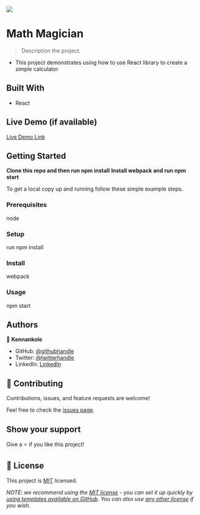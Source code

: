 ![](https://img.shields.io/badge/Microverse-blueviolet)

# Math Magician

> Description the project.
- This project demonstrates using how to use React library to create a simple calculator
## Built With

- React

## Live Demo (if available)

[Live Demo Link](https://jovial-kheer-27d9be.netlify.app)

## Getting Started
**Clone this repo and then run npm install**
**Install webpack and run npm start**

To get a local copy up and running follow these simple example steps.
### Prerequisites
node
### Setup
run npm install 
### Install
webpack
### Usage
npm start

## Authors

👤 **Kennankole**

- GitHub: [@githubhandle](https://github.com/kennankole)
- Twitter: [@twitterhandle](https://twitter.com/obwombe_kennedy)
- LinkedIn: [LinkedIn](https://www.linkedin.com/in/omondi-kennedy-5359594a/)


## 🤝 Contributing

Contributions, issues, and feature requests are welcome!

Feel free to check the [issues page](../../issues/).

## Show your support

Give a ⭐️ if you like this project!


## 📝 License

This project is [MIT](./LICENSE) licensed.

_NOTE: we recommend using the [MIT license](https://choosealicense.com/licenses/mit/) - you can set it up quickly by [using templates available on GitHub](https://docs.github.com/en/communities/setting-up-your-project-for-healthy-contributions/adding-a-license-to-a-repository). You can also use [any other license](https://choosealicense.com/licenses/) if you wish._
